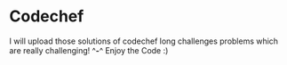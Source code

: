# Codechef
I will upload those solutions of codechef long challenges problems which are really challenging!
^___-___^
Enjoy the Code :)
